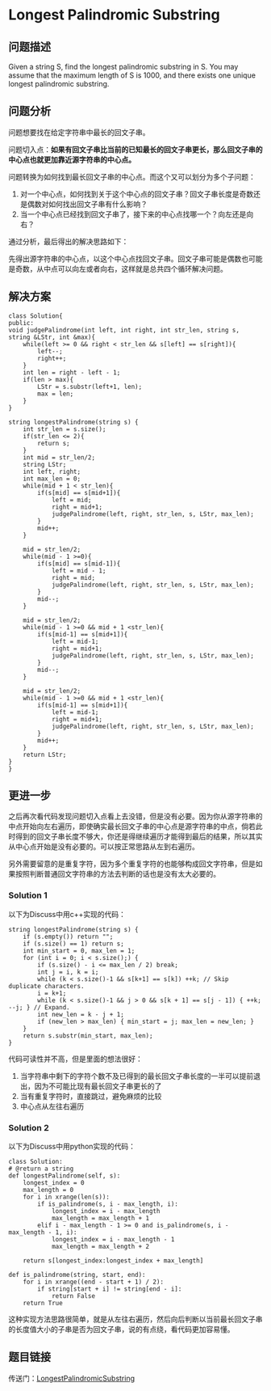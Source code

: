 # Longest Palindromic Substring

## 问题描述

Given a string S, find the longest palindromic substring in S. You may assume that the maximum length of S is 1000, and there exists one unique longest palindromic substring.

## 问题分析

问题想要找在给定字符串中最长的回文子串。

问题切入点：**如果有回文子串比当前的已知最长的回文子串更长，那么回文子串的中心点也就更加靠近源字符串的中心点。**

问题转换为如何找到最长回文子串的中心点。而这个又可以划分为多个子问题：

1. 对一个中心点，如何找到关于这个中心点的回文子串？回文子串长度是奇数还是偶数对如何找出回文子串有什么影响？
2. 当一个中心点已经找到回文子串了，接下来的中心点找哪一个？向左还是向右？

通过分析，最后得出的解决思路如下：

先得出源字符串的中心点，以这个中心点找回文子串。回文子串可能是偶数也可能是奇数，从中点可以向左或者向右，这样就是总共四个循环解决问题。

## 解决方案

	class Solution{
	public:
    void judgePalindrome(int left, int right, int str_len, string s, string &LStr, int &max){
        while(left >= 0 && right < str_len && s[left] == s[right]){
            left--;
            right++;
        }
        int len = right - left - 1;
        if(len > max){
            LStr = s.substr(left+1, len);
            max = len;
        }
    }

    string longestPalindrome(string s) {
        int str_len = s.size();
        if(str_len <= 2){
            return s;
        }
        int mid = str_len/2;
        string LStr;
        int left, right;
        int max_len = 0;
        while(mid + 1 < str_len){
            if(s[mid] == s[mid+1]){
                left = mid;
                right = mid+1;
                judgePalindrome(left, right, str_len, s, LStr, max_len);
            }
            mid++;
        }
        
        mid = str_len/2;
        while(mid - 1 >=0){
            if(s[mid] == s[mid-1]){
                left = mid - 1;
                right = mid;
                judgePalindrome(left, right, str_len, s, LStr, max_len);
            }
            mid--;
        }
        
        mid = str_len/2;
        while(mid - 1 >=0 && mid + 1 <str_len){
            if(s[mid-1] == s[mid+1]){
                left = mid-1;
                right = mid+1;
                judgePalindrome(left, right, str_len, s, LStr, max_len);
            }
            mid--;
        }
        
        mid = str_len/2;
        while(mid - 1 >=0 && mid + 1 <str_len){
            if(s[mid-1] == s[mid+1]){
                left = mid-1;
                right = mid+1;
                judgePalindrome(left, right, str_len, s, LStr, max_len);
            }
            mid++;
        }
        return LStr;
    }
    }

## 更进一步

之后再次看代码发现问题切入点看上去没错，但是没有必要。因为你从源字符串的中点开始向左右遍历，即使确实最长回文子串的中心点是源字符串的中点，倘若此时得到的回文子串长度不够大，你还是得继续遍历才能得到最后的结果，所以其实从中心点开始是没有必要的。可以按正常思路从左到右遍历。 
 
另外需要留意的是重复字符，因为多个重复字符的也能够构成回文字符串，但是如果按照判断普通回文字符串的方法去判断的话也是没有太大必要的。


### Solution 1

以下为Discuss中用c++实现的代码：

	string longestPalindrome(string s) {
    	if (s.empty()) return "";
    	if (s.size() == 1) return s;
    	int min_start = 0, max_len = 1;
    	for (int i = 0; i < s.size();) {
      		if (s.size() - i <= max_len / 2) break;
      		int j = i, k = i;
      		while (k < s.size()-1 && s[k+1] == s[k]) ++k; // Skip duplicate characters.
      		i = k+1;
      		while (k < s.size()-1 && j > 0 && s[k + 1] == s[j - 1]) { ++k; --j; } // Expand.
      		int new_len = k - j + 1;
      		if (new_len > max_len) { min_start = j; max_len = new_len; }
    	}
    	return s.substr(min_start, max_len);
	}

代码可读性并不高，但是里面的想法很好：

1. 当字符串中剩下的字符个数不及已得到的最长回文子串长度的一半可以提前退出，因为不可能比现有最长回文子串更长的了
2. 当有重复字符时，直接跳过，避免麻烦的比较
3. 中心点从左往右遍历


### Solution 2

以下为Discuss中用python实现的代码：

	class Solution:
    # @return a string
    def longestPalindrome(self, s):
        longest_index = 0
        max_length = 0
        for i in xrange(len(s)):
            if is_palindrome(s, i - max_length, i):
                longest_index = i - max_length
                max_length = max_length + 1
            elif i - max_length - 1 >= 0 and is_palindrome(s, i - max_length - 1, i):
                longest_index = i - max_length - 1
                max_length = max_length + 2

        return s[longest_index:longest_index + max_length]

	def is_palindrome(string, start, end):
    	for i in xrange((end - start + 1) / 2):
        	if string[start + i] != string[end - i]:
            	return False
    	return True

这种实现方法思路很简单，就是从左往右遍历，然后向后判断以当前最长回文子串的长度值大小的子串是否为回文子串，说的有点绕，看代码更加容易懂。

## 题目链接

传送门：[LongestPalindromicSubstring](https://leetcode.com/problems/longest-palindromic-substring/)